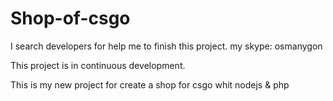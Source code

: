 # Shop-of-csgo

I search developers for help me to finish this project. my skype: osmanygon

This project is in continuous development.

This is my new project for create a shop for csgo whit nodejs &amp; php
